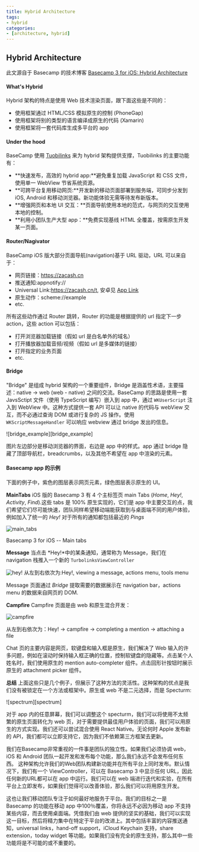 ```yaml
---
title: Hybrid Architecture
tags: 
- hybrid
categories: 
- [architecture, hybrid]
---
```


## Hybrid Architecture

此文源自于 Basecamp 的技术博客 [Basecamp 3 for iOS: Hybrid Architecture][original_article]

#### What's Hybrid
Hybrid 架构的特点是使用 Web 技术渲染页面，跟下面这些是不同的：
+ 使用框架通过 HTML/CSS 模拟原生的控制 (PhoneGap)
+ 使用框架将别的类型的语言编译成原生的代码 (Xamarin)
+ 使用框架将一套代码库生成多平台的 app

#### Under the hood
BaseCamp 使用 [Tuobilinks][turbolinks] 来为 hybrid 架构提供支撑，Tuobilinks 的主要功能有：
+ **快速发布，高效的 hybrid app:**避免重复加载 JavaScript 和 CSS 文件，使用单一 WebView 节省系统资源。
+ **可跨平台复用移动网页:**开发新的移动页面部署到服务端，可同步分发到 iOS, Android 和移动浏览器。新功能体验无需等待发布新版本。
+ **增强网页和本地 UI 交互：**页面导航使用本地的范式，与网页的交互使用本地的控制。
+ **利用小团队生产大型 app：**免费实现基线 HTML 全覆盖，按需原生开发某一页面。

#### Router/Nagivator
BaseCamp iOS 版大部分页面导航(navigation)基于 URL 驱动，URL 可以来自于：
+ 网页链接：https://zacash.cn
+ 推送通知:appnotify://
+ Universal Link:https://zacash.cn/t, 安卓见 [App Link][app_link]
+ 原生动作：scheme://example
+ etc.

所有这些动作通过 Router 跳转，Router 的功能是根据提供的 url 指定下一步 action，这些 action 可以包括：
+ 打开浏览器加载链接（假如 url 是白名单外的域名）
+ 打开播放器加载音频/视频（假如 url 是多媒体的链接）
+ 打开指定的业务页面
+ etc.

#### Bridge
"Bridge" 是组成 hybrid 架构的一个重要组件，Bridge 是涵盖性术语，主要描述：native -> web (web - native) 之间的交流。BaseCamp 的思路是使用一套 JavsSctipt 文件（使用 TypeScript 编写）嵌入到 app 中，通过 `WKUserScript` 注入到 WebView 中。这种方式提供一套 API 可以让 native 的代码与 webView 交互，而不必通过查询 DOM 或进行复杂的 JS 操作。使用 `WKScriptMessageHandler` 可以响应 webview 通过 bridge 发出的信息。

![bridge_example][bridge_example]

图片左边部分是移动浏览器的界面，右边是 app 中的样式。app 通过 bridge 隐藏了顶部导航栏，breadcrumbs，以及其他不希望在 app 中渲染的元素。

#### Basecamp app 的示例
下面的例子中，紫色的图层表示网页元素，绿色图层表示原生的 UI。

**MainTabs**
iOS 版的 Basecamp 3 有 4 个主标签页 main Tabs (*Home*, *Hey!*, *Activity*, *Find*).这些 tabs 是 100% 原生实现的，它们是 app 中主要交互的点，我们希望它们尽可能快速，团队同样希望移动端能获取到与桌面端不同的用户体验，例如加入了统一的 *Hey!* 对于所有的通知都包括最近的 *Pings*

![main_tabs][main_tabs]

Basecamp 3 for iOS -- Main tabs

**Message**
当点击 *Hey!*中的某条通知，通常称为 Message，我们在 navigation 栈推入一个新的 `TurbolinksViewController`

![hey!][hey]
从左到右依次为:Hey!, viewing a message, actions menu, tools menu

Message 页面通过 *Bridge* 提取需要的数据展示在 navigation bar，actions menu 的数据来自网页的 DOM.

**Campfire**
Campfire 页面是由 web 和原生混合开发：

![campfire][campfire]

从左到右依次为：Hey! -> campfire -> completing a mention -> attaching a file

Chat 页的主要内容是网页，软键盘和输入框是原生，我们解决了 Web 输入的许多问题，例如在滚动时保持输入框正确的位置，控制软键盘的隐藏等。点击某个人姓名时，我们使用原生的 mention auto-completer 组件。点击回形针按钮时展示原生的 attachment picker 组件。

**总结**
上面这些只是几个例子，但展示了这种方法的灵活性。这种架构的优点是我们没有被锁定在一个方法或框架中。原生或 web 不是二元选择，而是 Specturm:

![spectrum][spectrum]

对于 app 内的任意屏幕，我们可以调整这个 specturm，我们可以将使用不太频繁的原生页面转化为 web 页，对于需要提供最佳用户体验的页面，我们可以用原生的方式实现。我们还可以尝试混合使用 React Native。无论何时 Apple 发布新的 API，我们都可以立即支持它，因为我们不依赖第三方框架去更新。

我们在Basecamp非常重视的一件事是团队的独立性。如果我们必须协调 web，iOS 和 Android 团队一起开发和发布每个功能，那么我们永远不会发布任何东西。 这种架构允许我们的Web团队构建新功能并在所有平台上同时发布。默认情况下，我们有一个 ViewController，可以在 Basecamp 3 中显示任何 URL，因此任何新的URL都可以在 app 中运行。我们可以在 web 端进行迭代和实验，在所有平台上立即发布，如果我们觉得可以改善体验，那么我们可以将用原生开发。

这也让我们移动团队专注于如何最好地服务于平台。我们的目标之一是 Basecamp 的功能在移动 app 中100％覆盖，你将永远不必因为移动 app 不支持某些内容，而去使用桌面端。凭借我们由 web 提供的坚实的基础，我们可以实现这一目标，然后将精力集中在特定于平台的改进上。其中包括丰富的内容推送通知，universal links，hand-off support，iCloud Keychain 支持，share extension，today widget 等功能。如果我们没有完全的原生支持，那么其中一些功能将是不可能的或不重要的。


[original_article]:https://m.signalvnoise.com/basecamp-3-for-ios-hybrid-architecture-afc071589c25?tdsourcetag=s_pcqq_aiomsg
[turbolinks]:https://github.com/turbolinks/turbolinks-ios
[app_link]:http://www.google.cn
[bridge]:http://o6mq6hyfb.bkt.clouddn.com/basecamp_bridge.png
[main_tabs]:http://o6mq6hyfb.bkt.clouddn.com/basecamp_main_tabs.png
[hey]:http://o6mq6hyfb.bkt.clouddn.com/basecamp_hey.png
[campfire]:http://o6mq6hyfb.bkt.clouddn.com/basecamp_campfire.png
[specturm]:http://o6mq6hyfb.bkt.clouddn.com/basecamp_specturm.png